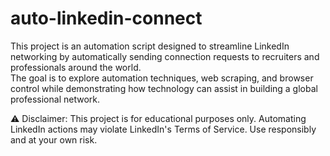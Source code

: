 # auto-linkedin-connect

This project is an automation script designed to streamline LinkedIn networking by automatically sending connection requests to recruiters and professionals around the world.  
The goal is to explore automation techniques, web scraping, and browser control while demonstrating how technology can assist in building a global professional network.  

⚠️ Disclaimer: This project is for educational purposes only. Automating LinkedIn actions may violate LinkedIn's Terms of Service. Use responsibly and at your own risk.
